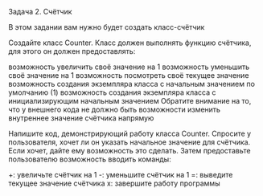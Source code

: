 Задача 2. Счётчик

В этом задании вам нужно будет создать класс-счётчик

Создайте класс Counter. Класс должен выполнять функцию счётчика, для этого он должен предоставлять:

возможность увеличить своё значение на 1
возможность уменьшить своё значение на 1
возможность посмотреть своё текущее значение
возможность создания экземпляра класса с начальным значением по умолчанию (1)
возможность создания экземпляра класса с инициализирующим начальным значением
Обратите внимание на то, что у внешнего кода не должно быть возможности изменить внутреннее значение счётчика напрямую

Напишите код, демонстрирующий работу класса Counter. Спросите у пользователя, хочет ли он указать начальное значение для счётчика. Если хочет, дайте ему возможность это сделать. Затем предоставьте пользователю возможность вводить команды:

+: увеличьте счётчик на 1
-: уменьшите счётчик на 1
=: выведите текущее значение счётчика
x: завершите работу программы
